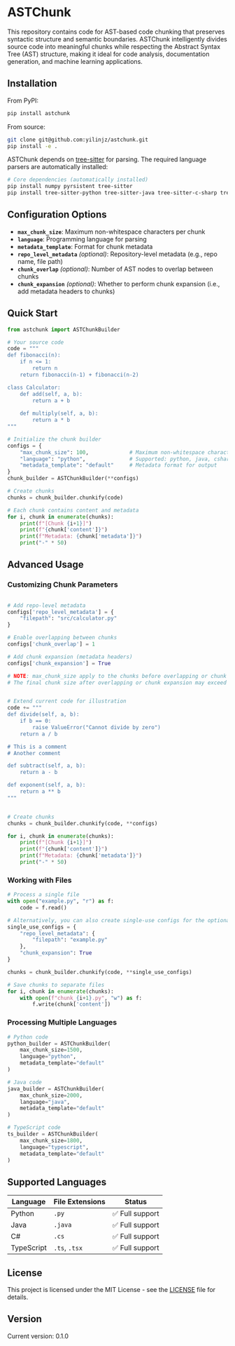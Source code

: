 # ASTChunk

This repository contains code for AST-based code chunking that preserves syntactic structure and semantic boundaries. ASTChunk intelligently divides source code into meaningful chunks while respecting the Abstract Syntax Tree (AST) structure, making it ideal for code analysis, documentation generation, and machine learning applications.

<!-- Add paper citation when available -->
<!--
This work is described in the following paper:  
>[Paper Title](paper_url)  
> Author Names
> Conference/Journal, Year

Bibtex for citations:
```bibtex
@inproceedings{<citation_key>,
    title = "<Paper Title>",
    author = "<Authors>",
    booktitle = "<Conference>",
    year = "<Year>",
    url = "<URL>",
    pages = "<Pages>",
}
```
-->

<!--
## Features

- **Structure-aware chunking**: Respects AST boundaries to avoid breaking syntactic constructs
- **Multi-language support**: Python, Java, C#, and TypeScript
- **Configurable chunk sizes**: Based on non-whitespace character count for consistent sizing
- **Metadata preservation**: Maintains file paths, line numbers, and AST context
- **Overlapping support**: Optional overlapping between chunks for better context
- **Efficient processing**: O(1) chunk size lookup with preprocessing
-->

## Installation

From PyPI:
```bash
pip install astchunk
```

From source:
```bash
git clone git@github.com:yilinjz/astchunk.git
pip install -e .
```

ASTChunk depends on [tree-sitter](https://tree-sitter.github.io/tree-sitter/) for parsing. The required language parsers are automatically installed:

```bash
# Core dependencies (automatically installed)
pip install numpy pyrsistent tree-sitter
pip install tree-sitter-python tree-sitter-java tree-sitter-c-sharp tree-sitter-typescript
```

## Configuration Options

- **`max_chunk_size`**: Maximum non-whitespace characters per chunk
- **`language`**: Programming language for parsing
- **`metadata_template`**: Format for chunk metadata
- **`repo_level_metadata`** *(optional)*: Repository-level metadata (e.g., repo name, file path)
- **`chunk_overlap`** *(optional)*: Number of AST nodes to overlap between chunks
- **`chunk_expansion`** *(optional)*: Whether to perform chunk expansion (i.e., add metadata headers to chunks)

## Quick Start

```python
from astchunk import ASTChunkBuilder

# Your source code
code = """
def fibonacci(n):
    if n <= 1:
        return n
    return fibonacci(n-1) + fibonacci(n-2)

class Calculator:
    def add(self, a, b):
        return a + b
    
    def multiply(self, a, b):
        return a * b
"""

# Initialize the chunk builder
configs = {
    "max_chunk_size": 100,             # Maximum non-whitespace characters per chunk
    "language": "python",              # Supported: python, java, csharp, typescript
    "metadata_template": "default"     # Metadata format for output
}
chunk_builder = ASTChunkBuilder(**configs)

# Create chunks
chunks = chunk_builder.chunkify(code)

# Each chunk contains content and metadata
for i, chunk in enumerate(chunks):
    print(f"[Chunk {i+1}]")
    print(f"{chunk['content']}")
    print(f"Metadata: {chunk['metadata']}")
    print("-" * 50)
```

## Advanced Usage

### Customizing Chunk Parameters

```python

# Add repo-level metadata
configs['repo_level_metadata'] = {
    "filepath": "src/calculator.py"
}

# Enable overlapping between chunks
configs['chunk_overlap'] = 1

# Add chunk expansion (metadata headers)
configs['chunk_expansion'] = True

# NOTE: max_chunk_size apply to the chunks before overlapping or chunk expansion.
# The final chunk size after overlapping or chunk expansion may exceed max_chunk_size.


# Extend current code for illustration
code += """
def divide(self, a, b):
    if b == 0:
        raise ValueError("Cannot divide by zero")
    return a / b

# This is a comment
# Another comment

def subtract(self, a, b):
    return a - b

def exponent(self, a, b):
    return a ** b
"""


# Create chunks
chunks = chunk_builder.chunkify(code, **configs)

for i, chunk in enumerate(chunks):
    print(f"[Chunk {i+1}]")
    print(f"{chunk['content']}")
    print(f"Metadata: {chunk['metadata']}")
    print("-" * 50)
```

### Working with Files

```python
# Process a single file
with open("example.py", "r") as f:
    code = f.read()

# Alternatively, you can also create single-use configs for the optional arguments for each chunkify() call
single_use_configs = {
    "repo_level_metadata": {
        "filepath": "example.py"
    },
    "chunk_expansion": True
}

chunks = chunk_builder.chunkify(code, **single_use_configs)

# Save chunks to separate files
for i, chunk in enumerate(chunks):
    with open(f"chunk_{i+1}.py", "w") as f:
        f.write(chunk['content'])
```

### Processing Multiple Languages

```python
# Python code
python_builder = ASTChunkBuilder(
    max_chunk_size=1500,
    language="python",
    metadata_template="default"
)

# Java code  
java_builder = ASTChunkBuilder(
    max_chunk_size=2000,
    language="java", 
    metadata_template="default"
)

# TypeScript code
ts_builder = ASTChunkBuilder(
    max_chunk_size=1800,
    language="typescript",
    metadata_template="default"
)
```

<!-- ### Metadata Templates

Different metadata templates for various use cases:

```python
# For repoeval
repoeval_builder = ASTChunkBuilder(
    max_chunk_size=2000,
    language="python",
    metadata_template="coderagbench-repoeval"
)

# For swebench-lite
swebench_builder = ASTChunkBuilder(
    max_chunk_size=2000,
    language="python",
    metadata_template="coderagbench-swebench-lite"
)
``` -->

<!-- ## Core Functions

### Preprocessing Functions

```python
from astchunk.preprocessing import preprocess_nws_count, get_nws_count, ByteRange

# Preprocess code for efficient size calculation
code_bytes = code.encode('utf-8')
nws_cumsum = preprocess_nws_count(code_bytes)

# Get non-whitespace character count for any byte range
byte_range = ByteRange(0, 100)  # First 100 bytes
char_count = get_nws_count(nws_cumsum, byte_range)
```

### Direct AST Processing

```python
from astchunk.astnode import ASTNode
from astchunk.astchunk import ASTChunk

# Work directly with AST nodes and chunks for custom processing
# (See API documentation for detailed usage)
``` -->

## Supported Languages

| Language   | File Extensions | Status |
|------------|----------------|---------|
| Python     | `.py`          | ✅ Full support |
| Java       | `.java`        | ✅ Full support |
| C#         | `.cs`          | ✅ Full support |
| TypeScript | `.ts`, `.tsx`  | ✅ Full support |

<!-- ## Contributing

We welcome contributions! Please see our [contributing guidelines](<CONTRIBUTING_URL>) for details. -->

## License

This project is licensed under the MIT License - see the [LICENSE](LICENSE) file for details.

## Version

Current version: 0.1.0
